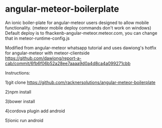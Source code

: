 # angular-meteor-boilerplate


An ionic boiler-plate for angular-meteor users designed to allow mobile functionality. (meteor mobile deploy commands don't work on windows)
Default deploy is to fhackenb-angular-meteor.meteor.com, you can change that in meteor-runtime-config.js

Modified from angular-meteor whatsapp tutorial and uses dawiong's hotfix for angular-meteor with meteor-clientside
https://github.com/dawiong/report-a-cab/commit/6fb6f06b52a28ee7aaaa9d0a4d8ca4a099271cbb

Instructions:

1)git clone https://github.com/racknersolutions/angular-meteor-boilerplate

2)npm install

3)bower install

4)cordova plugin add android

5)ionic run android
